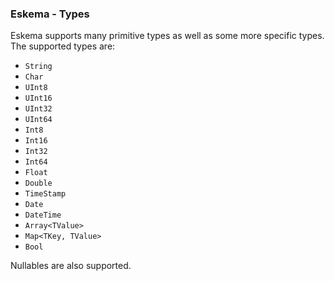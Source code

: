 ### Eskema - Types

Eskema supports many primitive types as well as some more specific types. The supported types are:

- `String`
- `Char`
- `UInt8`
- `UInt16`
- `UInt32`
- `UInt64`
- `Int8`
- `Int16`
- `Int32`
- `Int64`
- `Float`
- `Double`
- `TimeStamp`
- `Date`
- `DateTime`
- `Array<TValue>`
- `Map<TKey, TValue>`
- `Bool`

Nullables are also supported.